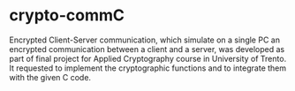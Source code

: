 crypto-commC
============

Encrypted Client-Server communication, which simulate on a single PC an encrypted communication between a client and a server, was developed as part of final project for Applied Cryptography course in University of Trento. It requested to implement the cryptographic functions and to integrate them with the given C code.
